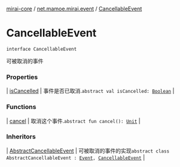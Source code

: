 [mirai-core](../../index.md) / [net.mamoe.mirai.event](../index.md) / [CancellableEvent](./index.md)

# CancellableEvent

`interface CancellableEvent`

可被取消的事件

### Properties

| [isCancelled](is-cancelled.md) | 事件是否已取消.`abstract val isCancelled: `[`Boolean`](https://kotlinlang.org/api/latest/jvm/stdlib/kotlin/-boolean/index.html) |

### Functions

| [cancel](cancel.md) | 取消这个事件.`abstract fun cancel(): `[`Unit`](https://kotlinlang.org/api/latest/jvm/stdlib/kotlin/-unit/index.html) |

### Inheritors

| [AbstractCancellableEvent](../-abstract-cancellable-event/index.md) | 可被取消的事件的实现`abstract class AbstractCancellableEvent : `[`Event`](../-event.md)`, `[`CancellableEvent`](./index.md) |

